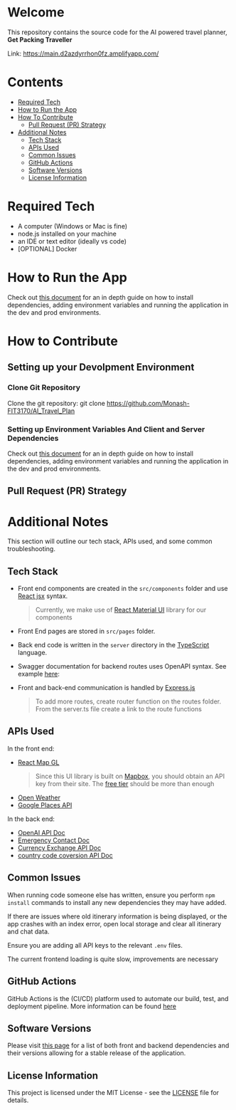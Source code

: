 # Welcome
This repository contains the source code for the AI powered travel 
planner, **Get Packing Traveller**

Link: https://main.d2azdyrrhon0fz.amplifyapp.com/
# Contents
- [Required Tech](#required-tech)
- [How to Run the App](#how-to-run-the-app)
- [How To Contribute](#how-to-contribute)
  - [Pull Request (PR) Strategy](#pull-request-pr-strategy)
- [Additional Notes](#additional-notes)
  - [Tech Stack](#tech-stack)
  - [APIs Used](#apis-used)
  - [Common Issues](#common-issues)
  - [GitHub Actions](#github-actions)
  - [Software Versions](#software-versions)
  - [License Information](#license-information)
# Required Tech
- A computer (Windows or Mac is fine)
- node.js installed on your machine
- an IDE or text editor (ideally vs code)
- [OPTIONAL] Docker
# How to Run the App 

Check out [this document](other-readmes/RUNNING_APP.md) for an in depth guide on how to install dependencies, adding environment variables and running the application in the dev and prod environments. 

# How to Contribute
## Setting up your Devolpment Environment
### Clone Git Repository
Clone the git repository: git clone https://github.com/Monash-FIT3170/AI_Travel_Plan

### Setting up Environment Variables And Client and Server Dependencies
Check out [this document](other-readmes/RUNNING_APP.md) for an in depth guide on how to install dependencies, adding environment variables and running the application in the dev and prod environments. 

## Pull Request (PR) Strategy




# Additional Notes 
This section will outline our tech stack, APIs used, and some common troubleshooting. 
## Tech Stack 
- Front end components are created in the `src/components` folder and use [React jsx](https://legacy.reactjs.org/docs/introducing-jsx.html) syntax. 
	> Currently, we make use of [React Material UI](https://mui.com/material-ui/getting-started/) library for our components
 - Front End pages are stored in `src/pages` folder.
- Back end code is written in the `server` directory in the [TypeScript](https://www.typescriptlang.org/) language.
- Swagger documentation for backend routes uses OpenAPI syntax. See example [here](other-readmes/EXAMPLE_SWAGGER_DOC.md):

- Front and back-end communication is handled by [Express.js](https://expressjs.com/)
  	>To add more routes, create router function on the routes folder. From the server.ts file create a link to the route functions
  
## APIs Used
In the front end: 
- [React Map GL](https://visgl.github.io/react-map-gl/)
	> Since this UI library is built on [Mapbox](https://www.mapbox.com/), you should obtain an API key from their site. The [free tier](https://www.mapbox.com/pricing) should be more than enough
- [Open Weather](https://openweathermap.org/api)
- [Google Places API](https://developers.google.com/maps/documentation/places/web-service/overview)

In the back end: 
- [OpenAI API Doc](https://openai.com/blog/openai-api)
- [Emergency Contact Doc](https://emergencynumberapi.com/)
- [Currency Exchange API Doc](https://github.com/fawazahmed0/currency-api)
- [country code coversion API Doc](https://restcountries.com/)

## Common Issues
When running code someone else has written, ensure you perform `npm install` commands to install any new dependencies they may have added.

If there are issues where old itinerary information is being displayed, or the app crashes with an index error, open local storage and clear all itinerary and chat data.

Ensure you are adding all API keys to the relevant `.env` files.

The current frontend loading is quite slow, improvements are necessary

## GitHub Actions
GitHub Actions is the (CI/CD) platform used to automate our build, test, and deployment pipeline. More information can be found [here](other-readmes/GITHUB_ACTIONS_INFO.md)

## Software Versions
Please visit [this page](other-readmes/SOFTWARE_VERSIONS.md) for a list of both front and backend dependencies and their versions allowing for a stable release of the application.

## License Information
This project is licensed under the MIT License - see the [LICENSE](LICENSE) file for details.
